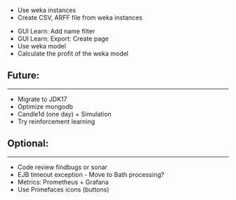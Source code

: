 + Use weka instances
+ Create CSV, ARFF file from weka instances


- GUI Learn: Add name filter
- GUI Learn: Export: Create page
- Use weka model
- Calculate the profit of the weka model

## Future:
----------

- Migrate to JDK17
- Optimize mongodb
- Candle1d (one day) + Simulation
- Try reinforcement learning 

## Optional:
------------
- Code review findbugs or sonar
- EJB timeout exception - Move to Bath processing?
- Metrics: Prometheus + Grafana
- Use Primefaces icons (buttons)

